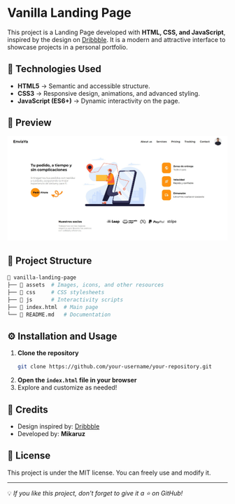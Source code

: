 # Vanilla Landing Page

This project is a Landing Page developed with **HTML, CSS, and JavaScript**, inspired by the design on [Dribbble](https://dribbble.com/shots/24339040-Skateboard-landing-page-ui). It is a modern and attractive interface to showcase projects in a personal portfolio.

## 🚀 Technologies Used

- **HTML5** → Semantic and accessible structure.
- **CSS3** → Responsive design, animations, and advanced styling.
- **JavaScript (ES6+)** → Dynamic interactivity on the page.

## 📸 Preview

![Landing Page Preview](assets/screenshot.jpg)

## 📂 Project Structure

```bash
📁 vanilla-landing-page
├── 📂 assets  # Images, icons, and other resources
├── 📂 css     # CSS stylesheets
├── 📂 js      # Interactivity scripts
├── 📄 index.html  # Main page
└── 📄 README.md   # Documentation
```

## ⚙️ Installation and Usage

1. **Clone the repository**
   ```bash
   git clone https://github.com/your-username/your-repository.git
   ```
2. **Open the `index.html` file in your browser**
3. Explore and customize as needed!

## 📌 Credits

- Design inspired by: [Dribbble](https://dribbble.com/shots/24339040-Skateboard-landing-page-ui)
- Developed by: **Mikaruz**

## 📄 License

This project is under the MIT license. You can freely use and modify it.

---

💡 _If you like this project, don't forget to give it a ⭐ on GitHub!_
